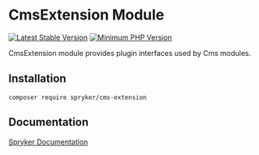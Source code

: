 # CmsExtension Module
[![Latest Stable Version](https://poser.pugx.org/spryker/cms-extension/v/stable.svg)](https://packagist.org/packages/spryker/cms-extension)
[![Minimum PHP Version](https://img.shields.io/badge/php-%3E%3D%208.3-8892BF.svg)](https://php.net/)

CmsExtension module provides plugin interfaces used by Cms modules.

## Installation

```
composer require spryker/cms-extension
```

## Documentation

[Spryker Documentation](https://docs.spryker.com)

